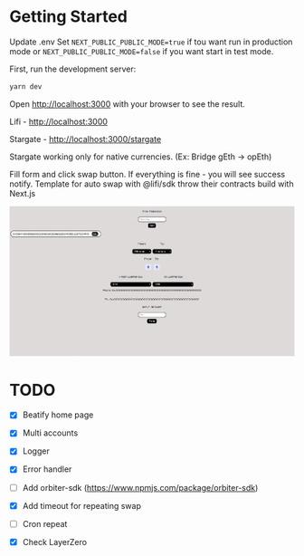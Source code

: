 # Getting Started

Update .env
Set ```NEXT_PUBLIC_PUBLIC_MODE=true``` if tou want run in production mode or ```NEXT_PUBLIC_PUBLIC_MODE=false``` if you want start in test mode.

First, run the development server:

```bash
yarn dev
```

Open [http://localhost:3000](http://localhost:3000) with your browser to see the result.

Lifi - [http://localhost:3000](http://localhost:3000)

Stargate - [http://localhost:3000/stargate](http://localhost:3000/stargate)

Stargate working only for native currencies. (Ex: Bridge gEth -> opEth)

Fill form and click swap button. If everything is fine - you will see success notify.
Template for auto swap with @lifi/sdk throw their contracts build with Next.js

![Application screen](./.github/img.png)



# TODO

- [x] Beatify home page
- [x] Multi accounts
- [x] Logger
- [x] Error handler
- [ ] Add orbiter-sdk (https://www.npmjs.com/package/orbiter-sdk)
- [x] Add timeout for repeating swap
- [ ] Cron repeat
- [x] Check LayerZero



